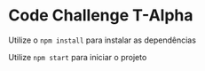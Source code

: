 # Code Challenge T-Alpha

Utilize o `npm install` para instalar as dependências

Utilize `npm start` para iniciar o projeto
